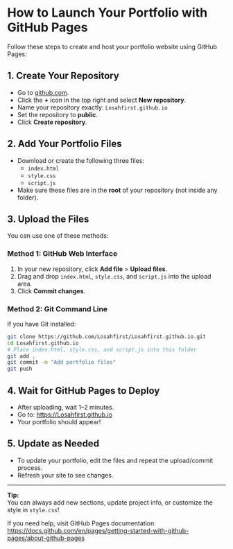 # How to Launch Your Portfolio with GitHub Pages

Follow these steps to create and host your portfolio website using GitHub Pages:

## 1. Create Your Repository

- Go to [github.com](https://github.com/).
- Click the **+** icon in the top right and select **New repository**.
- Name your repository exactly: `Losahfirst.github.io`
- Set the repository to **public**.
- Click **Create repository**.

## 2. Add Your Portfolio Files

- Download or create the following three files:
  - `index.html`
  - `style.css`
  - `script.js`
- Make sure these files are in the **root** of your repository (not inside any folder).

## 3. Upload the Files

You can use one of these methods:

### Method 1: GitHub Web Interface

1. In your new repository, click **Add file** > **Upload files**.
2. Drag and drop `index.html`, `style.css`, and `script.js` into the upload area.
3. Click **Commit changes**.

### Method 2: Git Command Line

If you have Git installed:

```sh
git clone https://github.com/Losahfirst/Losahfirst.github.io.git
cd Losahfirst.github.io
# Place index.html, style.css, and script.js into this folder
git add .
git commit -m "Add portfolio files"
git push
```

## 4. Wait for GitHub Pages to Deploy

- After uploading, wait 1–2 minutes.
- Go to: https://Losahfirst.github.io
- Your portfolio should appear!

## 5. Update as Needed

- To update your portfolio, edit the files and repeat the upload/commit process.
- Refresh your site to see changes.

---

**Tip:**  
You can always add new sections, update project info, or customize the style in `style.css`!

If you need help, visit GitHub Pages documentation:  
https://docs.github.com/en/pages/getting-started-with-github-pages/about-github-pages
